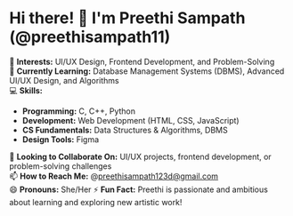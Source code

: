 # Hi there! 👋 I'm Preethi Sampath (@preethisampath11)

👀 **Interests:** UI/UX Design, Frontend Development, and Problem-Solving  
🌱 **Currently Learning:** Database Management Systems (DBMS), Advanced UI/UX Design, and Algorithms  
💻 **Skills:**  
- **Programming:** C, C++, Python  
- **Development:** Web Development (HTML, CSS, JavaScript)  
- **CS Fundamentals:** Data Structures & Algorithms, DBMS  
- **Design Tools:** Figma  

💞️ **Looking to Collaborate On:** UI/UX projects, frontend development, or problem-solving challenges  
📫 **How to Reach Me:** @preethisampath123d@gmail.com  
😄 **Pronouns:** She/Her 
⚡ **Fun Fact:** Preethi is passionate and ambitious about learning and exploring new artistic work!
<!---
preethisampath11/preethisampath11 is a ✨ special ✨ repository because its `README.md` (this file) appears on your GitHub profile.
You can click the Preview link to take a look at your changes.
--->

